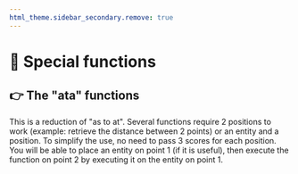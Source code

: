```yaml
---
html_theme.sidebar_secondary.remove: true
---
```


# 🌟 Special functions

##  👉 The "ata" functions

This is a reduction of "as to at". Several functions require 2 positions to work (example: retrieve the distance between 2 points) or an entity and a position. To simplify the use, no need to pass 3 scores for each position. You will be able to place an entity on point 1 (if it is useful), then execute the function on point 2 by executing it on the entity on point 1.

